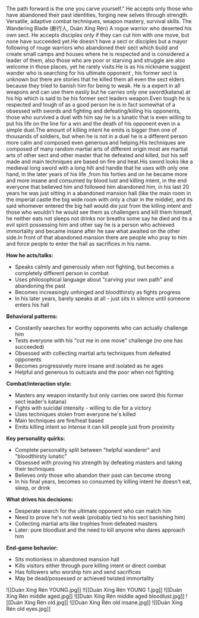 The path forward is the one you carve yourself." He accepts only those who have abandoned their past identities, forging new selves through strength. Versatile, adaptive combat techniques, weapon mastery, survival skills. The Wandering Blade (断行人, Duàn Xíng Rén) A rogue warrior who deserted his own sect. He accepts disciples only if they can cut him with one move, but none have succeeded yet.He doesn't have a sect or disciples but a mayor following of rouge warriors who abandoned their sect which build and create small camps and houses where he is respected and is considered a leader of them, also those who are poor or starving and struggle are also welcome in those places, yet he rarely visits.He is as his nickname suggest wander who is searching for his ultimate opponent , his former sect is unknown but there are stories that he killed them all even the sect elders because they tried to banish him for being to weak. He is a expert in all weapons and can use them easily but he carries only one sword(katana) at his hip which is said to be his former sect leaders weapon.Even tough he is respected and tough of as a good person he is in fact somewhat of a obsessed with swords and fighting and defeating/killing his opponents, those who survived a duel with him say he is a lunatic that is even willing to put his life on the line for a win and the death of his opponent even in a simple duel.The amount of killing intent he emits is bigger then one of thousands of soldiers, but when he is not in a duel he is a different person more calm and composed even generous and helping.His techniques are composed of many random martial arts of different origin most are martial arts of other sect and other master that he defeated and killed, but his self made and main techniques are based on fire and heat.His sword looks like a medieval long sword with a long hilt and handle that he uses with only one hand, in the later years of his life ,from his forties and on he became more and more insane and consumed by blood lust and killing intent, in the end everyone that believed him and followed him abandoned him, in his last 20 years he was just sitting in a abandoned mansion hall (like the main room in the imperial castle the big wide room with only a chair in the middle),  and its said whomever entered the big hall would die just from the killing intent and those who wouldn't he would see them as challengers and kill them himself, he neither eats not sleeps not drinks nor breaths some say he died and its a evil spirit possessing him and other say he is a person who achieved immortality and became insane after he saw what awaited on the other side.In front of that abandoned mansion there are people who pray to him and force people to enter the hall as sacrifices in his name.

**How he acts/talks:**
- Speaks calmly and generously when not fighting, but becomes a completely different person in combat
- Uses philosophical language about "carving your own path" and abandoning the past
- Becomes increasingly unhinged and bloodthirsty as fights progress
- In his later years, barely speaks at all - just sits in silence until someone enters his hall

**Behavioral patterns:**
- Constantly searches for worthy opponents who can actually challenge him
- Tests everyone with his "cut me in one move" challenge (no one has succeeded)
- Obsessed with collecting martial arts techniques from defeated opponents
- Becomes progressively more insane and isolated as he ages
- Helpful and generous to outcasts and the poor when not fighting

**Combat/interaction style:**
- Masters any weapon instantly but only carries one sword (his former sect leader's katana)
- Fights with suicidal intensity - willing to die for a victory
- Uses techniques stolen from everyone he's killed
- Main techniques are fire/heat based
- Emits killing intent so intense it can kill people just from proximity

**Key personality quirks:**
- Complete personality split between "helpful wanderer" and "bloodthirsty lunatic"
- Obsessed with proving his strength by defeating masters and taking their techniques
- Believes only those who abandon their past can become strong
- In his final years, becomes so consumed by killing intent he doesn't eat, sleep, or drink

**What drives his decisions:**
- Desperate search for the ultimate opponent who can match him
- Need to prove he's not weak (probably tied to his sect banishing him)
- Collecting martial arts like trophies from defeated masters
- Later: pure bloodlust and the need to kill anyone who dares approach him

**End-game behavior:**
- Sits motionless in abandoned mansion hall
- Kills visitors either through pure killing intent or direct combat
- Has followers who worship him and send sacrifices
- May be dead/possessed or achieved twisted immortality

![[Duàn Xíng Rén YOUNG.jpg]]
!![[Duàn Xíng Rén YOUNG 1.jpg]]
![[Duàn Xíng Rén middle aged.jpg]]
![[Duàn Xíng Rén middle aged bloodlust.jpg]]
![[Duàn Xíng Rén old.jpg]]
![[Duàn Xíng Rén old insane.jpg]]
![[Duàn Xíng Rén old eyes.jpg]]